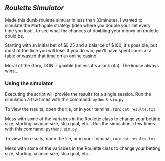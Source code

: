 ## _Roulette Simulator_

Made this dumb roulette simular in less than 30minutes. I wanted to simulate the Martingale strategy (idea where you double your bet every time you lose),
to see what the chances of doubling your money on roulette could be.

Starting with an initial bet of $0.25 and a balance of $100, it's possible, but most of the time you will lose. If you do win,
you'll have spent hours at a table or wasted that time on an online casino.

Moral of the story, DON'T gamble (unless it's a lock ofc). The house always wins...

### Using the simulator

Executing the script will provide the results for a single session. Run the simulation a few times with this command:
`python3 sim.py`

To view the results, open the file, or in your terminal, run: `cat results.txt`

Mess with some of the variables in the Roulette class to change your betting size, starting balance size, stop goal, etc...  Run the simulation a few times with this command:
`python3 sim.py`

To view the results, open the file, or in your terminal, run: `cat results.txt`

Mess with some of the variables in the Roulette class to change your betting size, starting balance size, stop goal, etc...  